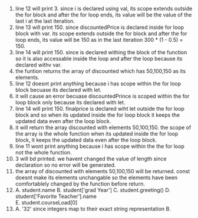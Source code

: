 1. line 12 will print 3. since i is declared using val, its scope extends outside the for block and after the for loop ends, its value will be the value of the last i at the last iteration.
2. line 13 will print 150. since discountedPrice is declared inside for loop block with var. its scope extends outside the for block and after the for loop ends, its value will be 150 as in the last iteration 300 * (1 - 0.5) = 150.
3. line 14 will print 150. since is declared withing the block of the function so it is also accessable inside the loop and after the loop because its declared withv var.
4. the funtion returns the array of discounted which has 50,100,150 as its elements.
5. line 12 doesnt print anything because i has scope within the for loop block becuase its declared with let.
6. it will cause an error becuase discountedPrince is scoped within the for loop block only because its declared with let.
7. line 14 will print 150. finalprice is declared wiht let outside the for loop block and so when its updated inside the for loop block it keeps the updated data even after the loop block.
8. it will return the array discounted with elements 50,100,150. the scope of the array is the whole function when its updated inside the for loop block, it keeps the updated data even after the loop block.
9. line 11 wont print anything because i has scope within the the for loop not the whole function.
10. 3 will bd printed. we havent changed the value of length since declaration so no error will be generated.
11. the array of discounted with elements 50,100,150 will be returned. const doesnt make its elements unchangable so the elements have been comfortablely changed by the function before return.
12. A. student.name
    B. student['grad Year']
    C. student.greeting()
    D. student['Favorite Teacher'].name  
    E. student.courseLoad[0]
13. A. '32' since integers map to their exact string representation
    B. 